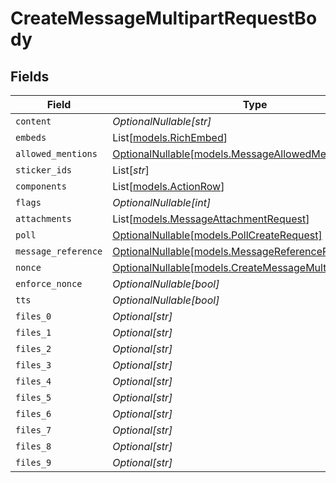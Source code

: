 # CreateMessageMultipartRequestBody


## Fields

| Field                                                                                                | Type                                                                                                 | Required                                                                                             | Description                                                                                          |
| ---------------------------------------------------------------------------------------------------- | ---------------------------------------------------------------------------------------------------- | ---------------------------------------------------------------------------------------------------- | ---------------------------------------------------------------------------------------------------- |
| `content`                                                                                            | *OptionalNullable[str]*                                                                              | :heavy_minus_sign:                                                                                   | N/A                                                                                                  |
| `embeds`                                                                                             | List[[models.RichEmbed](../models/richembed.md)]                                                     | :heavy_minus_sign:                                                                                   | N/A                                                                                                  |
| `allowed_mentions`                                                                                   | [OptionalNullable[models.MessageAllowedMentionsRequest]](../models/messageallowedmentionsrequest.md) | :heavy_minus_sign:                                                                                   | N/A                                                                                                  |
| `sticker_ids`                                                                                        | List[*str*]                                                                                          | :heavy_minus_sign:                                                                                   | N/A                                                                                                  |
| `components`                                                                                         | List[[models.ActionRow](../models/actionrow.md)]                                                     | :heavy_minus_sign:                                                                                   | N/A                                                                                                  |
| `flags`                                                                                              | *OptionalNullable[int]*                                                                              | :heavy_minus_sign:                                                                                   | N/A                                                                                                  |
| `attachments`                                                                                        | List[[models.MessageAttachmentRequest](../models/messageattachmentrequest.md)]                       | :heavy_minus_sign:                                                                                   | N/A                                                                                                  |
| `poll`                                                                                               | [OptionalNullable[models.PollCreateRequest]](../models/pollcreaterequest.md)                         | :heavy_minus_sign:                                                                                   | N/A                                                                                                  |
| `message_reference`                                                                                  | [OptionalNullable[models.MessageReferenceRequest]](../models/messagereferencerequest.md)             | :heavy_minus_sign:                                                                                   | N/A                                                                                                  |
| `nonce`                                                                                              | [OptionalNullable[models.CreateMessageMultipartNonce]](../models/createmessagemultipartnonce.md)     | :heavy_minus_sign:                                                                                   | N/A                                                                                                  |
| `enforce_nonce`                                                                                      | *OptionalNullable[bool]*                                                                             | :heavy_minus_sign:                                                                                   | N/A                                                                                                  |
| `tts`                                                                                                | *OptionalNullable[bool]*                                                                             | :heavy_minus_sign:                                                                                   | N/A                                                                                                  |
| `files_0`                                                                                            | *Optional[str]*                                                                                      | :heavy_minus_sign:                                                                                   | N/A                                                                                                  |
| `files_1`                                                                                            | *Optional[str]*                                                                                      | :heavy_minus_sign:                                                                                   | N/A                                                                                                  |
| `files_2`                                                                                            | *Optional[str]*                                                                                      | :heavy_minus_sign:                                                                                   | N/A                                                                                                  |
| `files_3`                                                                                            | *Optional[str]*                                                                                      | :heavy_minus_sign:                                                                                   | N/A                                                                                                  |
| `files_4`                                                                                            | *Optional[str]*                                                                                      | :heavy_minus_sign:                                                                                   | N/A                                                                                                  |
| `files_5`                                                                                            | *Optional[str]*                                                                                      | :heavy_minus_sign:                                                                                   | N/A                                                                                                  |
| `files_6`                                                                                            | *Optional[str]*                                                                                      | :heavy_minus_sign:                                                                                   | N/A                                                                                                  |
| `files_7`                                                                                            | *Optional[str]*                                                                                      | :heavy_minus_sign:                                                                                   | N/A                                                                                                  |
| `files_8`                                                                                            | *Optional[str]*                                                                                      | :heavy_minus_sign:                                                                                   | N/A                                                                                                  |
| `files_9`                                                                                            | *Optional[str]*                                                                                      | :heavy_minus_sign:                                                                                   | N/A                                                                                                  |